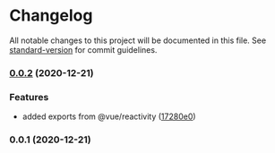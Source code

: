 # Changelog

All notable changes to this project will be documented in this file. See [standard-version](https://github.com/conventional-changelog/standard-version) for commit guidelines.

### [0.0.2](https://github.com/oceanbit-dev/ngx-vue/compare/v0.0.1...v0.0.2) (2020-12-21)


### Features

* added exports from @vue/reactivity ([17280e0](https://github.com/oceanbit-dev/ngx-vue/commit/17280e04cbb2daca5debdffdbe89419156b51c34))

### 0.0.1 (2020-12-21)

